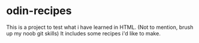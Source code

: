# odin-recipes

This is a project to test what i have learned in HTML.
(Not to mention, brush up my noob git skills)
It includes some recipes i'd like to make.